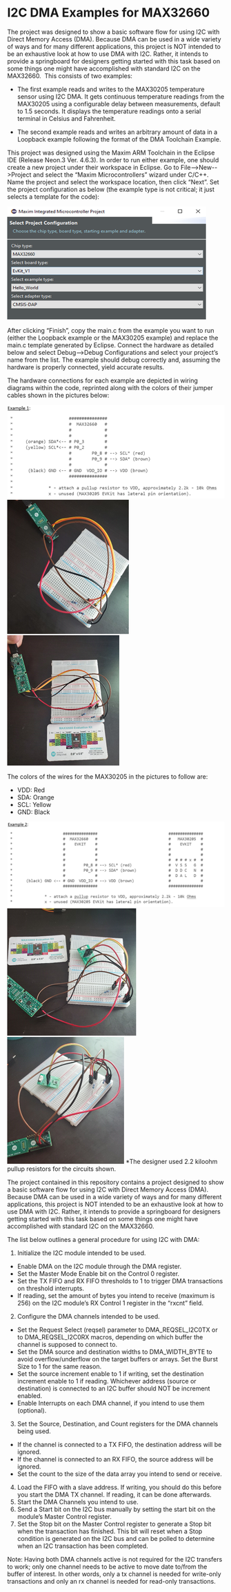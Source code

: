 # I2C DMA Examples for MAX32660

The project was designed to show a basic software flow for using I2C with Direct Memory Access (DMA). Because DMA can be used in a wide variety of ways and for many different applications, this project is NOT intended to be an exhaustive look at how to use DMA with I2C. Rather, it intends to provide a springboard for designers getting started with this task based on some things one might have accomplished with standard I2C on the MAX32660.  This consists of two examples:

- The first example reads and writes to the MAX30205 temperature sensor using I2C DMA. It gets continuous temperature readings from the MAX30205 using a configurable delay between measurements, default to 1.5 seconds. It displays the temperature readings onto a serial terminal in Celsius and Fahrenheit.

- The second example reads and writes an arbitrary amount of data in a Loopback example following the format of the DMA Toolchain Example.

This project was designed using the Maxim ARM Toolchain in the Eclipse IDE (Release Neon.3 Ver. 4.6.3). In order to run either example, one should create a new project under their workspace in Eclipse. Go to File-->New-->Project and select the “Maxim Microcontrollers” wizard under C/C++. Name the project and select the workspace location, then click “Next”. Set the project configuration as below (the example type is not critical; it just selects a template for the code):

![Project](project.png)

After clicking “Finish”, copy the main.c from the example you want to run (either the Loopback example or the MAX30205 example) and replace the main.c template generated by Eclipse. Connect the hardware as detailed below and select Debug-->Debug Configurations and select your project’s name from the list. The example should debug correctly and, assuming the hardware is properly connected, yield accurate results.

The hardware connections for each example are depicted in wiring diagrams within the code, reprinted along with the colors of their jumper cables shown in the pictures below:

![Example 1](example1.png)
![Connection 1](connect1.png) ![Connection 2](connect2.png)

The colors of the wires for the MAX30205 in the pictures to follow are:
- VDD: Red
- SDA: Orange
- SCL: Yellow
- GND: Black

![Example 2](example2.png)
![Connection 3](connect3.png) ![Connection 4](connect4.png)
*The designer used 2.2 kiloohm pullup resistors for the circuits shown.

The project contained in this repository contains a project designed to show a basic software flow for using I2C with Direct Memory Access (DMA). Because DMA can be used in a wide variety of ways and for many different applications, this project is NOT intended to be an exhaustive look at how to use DMA with I2C. Rather, it intends to provide a springboard for designers getting started with this task based on some things one might have accomplished with standard I2C on the MAX32660. 

The list below outlines a general procedure for using I2C with DMA:
1.	Initialize the I2C module intended to be used. 
- Enable DMA on the I2C module through the DMA register.
- Set the Master Mode Enable bit on the Control 0 register.
- Set the TX FIFO and RX FIFO thresholds to 1 to trigger DMA transactions on threshold interrupts.
- If reading, set the amount of bytes you intend to receive (maximum is 256) on the I2C module’s RX Control 1 register in the “rxcnt” field.
2.	Configure the DMA channels intended to be used.
- Set the Request Select (reqsel) parameter to DMA_REQSEL_I2C0TX or to DMA_REQSEL_I2C0RX macros, depending on which buffer the channel is supposed to connect to.
- Set the DMA source and destination widths to DMA_WIDTH_BYTE to avoid overflow/underflow on the target buffers or arrays. Set the Burst Size to 1 for the same reason.
- Set the source increment enable to 1 if writing, set the destination increment enable to 1 if reading. Whichever address (source or destination) is connected to an I2C buffer should NOT be increment enabled. 
- Enable Interrupts on each DMA channel, if you intend to use them (optional).
3.	Set the Source, Destination, and Count registers for the DMA channels being used. 
- If the channel is connected to a TX FIFO, the destination address will be ignored.
- If the channel is connected to an RX FIFO, the source address will be ignored.
- Set the count to the size of the data array you intend to send or receive.
4. Load the FIFO with a slave address. If writing, you should do this before you start the DMA TX channel. If reading, it can be done afterwards.
5.	Start the DMA Channels you intend to use.
6.	Send a Start bit on the I2C bus manually by setting the start bit on the module’s Master Control register.
7.	Set the Stop bit on the Master Control register to generate a Stop bit when the transaction has finished. This bit will reset when a Stop condition is generated on the I2C bus and can be polled to determine when an I2C transaction has been completed.

Note: Having both DMA channels active is not required for the I2C transfers to work; only one channel needs to be active to move date to/from the buffer of interest. In other words, only a tx channel is needed for write-only transactions and only an rx channel is needed for read-only transactions.
